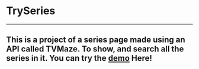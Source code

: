 # TrySeries

---

## This is a project of a series page made using an API called TVMaze. To show, and search all the series in it. You can try the <a href="https://gammarkin.github.io/TrySeries/" target="_blank">demo</a> Here!

<!-- Hello -->
